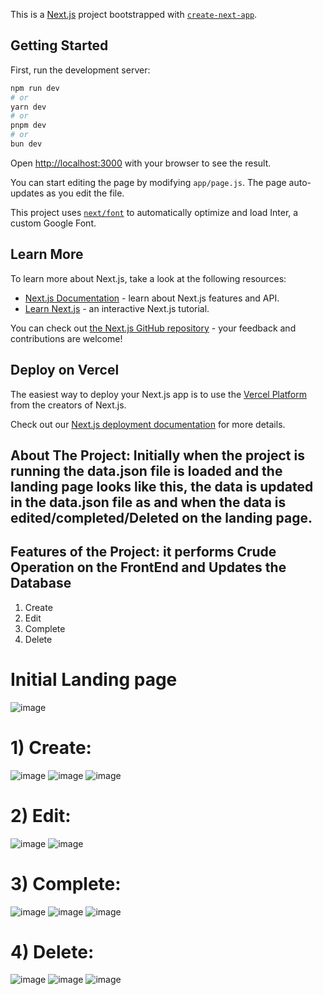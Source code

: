 This is a [Next.js](https://nextjs.org/) project bootstrapped with [`create-next-app`](https://github.com/vercel/next.js/tree/canary/packages/create-next-app).

## Getting Started

First, run the development server:

```bash
npm run dev
# or
yarn dev
# or
pnpm dev
# or
bun dev
```

Open [http://localhost:3000](http://localhost:3000) with your browser to see the result.

You can start editing the page by modifying `app/page.js`. The page auto-updates as you edit the file.

This project uses [`next/font`](https://nextjs.org/docs/basic-features/font-optimization) to automatically optimize and load Inter, a custom Google Font.

## Learn More

To learn more about Next.js, take a look at the following resources:

- [Next.js Documentation](https://nextjs.org/docs) - learn about Next.js features and API.
- [Learn Next.js](https://nextjs.org/learn) - an interactive Next.js tutorial.

You can check out [the Next.js GitHub repository](https://github.com/vercel/next.js/) - your feedback and contributions are welcome!

## Deploy on Vercel

The easiest way to deploy your Next.js app is to use the [Vercel Platform](https://vercel.com/new?utm_medium=default-template&filter=next.js&utm_source=create-next-app&utm_campaign=create-next-app-readme) from the creators of Next.js.

Check out our [Next.js deployment documentation](https://nextjs.org/docs/deployment) for more details.


## About The Project: Initially when the project is running the data.json file is loaded and the landing page looks like this, the data is updated in the data.json file as and when the data is edited/completed/Deleted on the landing page.
## Features of the Project: it performs Crude Operation on the FrontEnd and Updates the Database 
  1) Create
  2) Edit
  3) Complete
  4) Delete
# Initial Landing page
  ![image](https://github.com/user-attachments/assets/a2042ac2-78cc-4da4-8dcc-a3adcfadec4f)

# 1) Create:
  ![image](https://github.com/user-attachments/assets/a36f862b-e20e-495d-950a-3be9af062471)
  ![image](https://github.com/user-attachments/assets/5613d028-2623-4a61-bf9e-cb0652070c65)
  ![image](https://github.com/user-attachments/assets/ead17b42-010f-49a1-90a0-edf7d4266f57)

# 2) Edit:
  ![image](https://github.com/user-attachments/assets/1cdb1dd9-f630-4737-963d-17dbf99ab2dc)
  ![image](https://github.com/user-attachments/assets/8be0a0d4-0081-4fc1-8b44-3a6301452323)
  
# 3) Complete:
  ![image](https://github.com/user-attachments/assets/4bfc15db-cf73-4a5e-9b1c-457eddacd3d8)
  ![image](https://github.com/user-attachments/assets/5d4d9f51-c3c8-4c68-8f9e-60b4346756cc)
  ![image](https://github.com/user-attachments/assets/004e3e64-3e9b-401d-add7-1d975008caee)
  
# 4) Delete:
  ![image](https://github.com/user-attachments/assets/ce2130ff-6641-4605-b904-871a829b633d)
  ![image](https://github.com/user-attachments/assets/a502e7ad-9a07-4146-bd40-b70e15e0b80e)
  ![image](https://github.com/user-attachments/assets/4f4bd8d4-a159-4130-9331-9272e62090fc)
